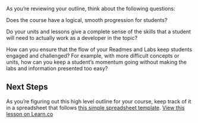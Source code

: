 As you’re reviewing your outline, think about the following questions:

Does the course have a logical, smooth progression for students?

Do your units and lessons give a complete sense of the skills that a student will need to actually work as a developer in the topic?

How can you ensure that the flow of your Readmes and Labs keep students engaged and challenged? For example, with more difficult concepts or units, how can you keep a student’s momentum going without making the labs and information presented too easy? 

## Next Steps

As you’re figuring out this high level outline for your course, keep track of it in a spreadsheet that follows [this simple spreadsheet template](https://docs.google.com/spreadsheets/d/1k3KrNUMzR_5ewfi2HStrxxnJ3hBryxn8gJKMdIh8lrM/edit#gid=0&vpid=A1). 
<a href='https://learn.co/lessons/questions-to-keep-asking-yourself' data-visibility='hidden'>View this lesson on Learn.co</a>
